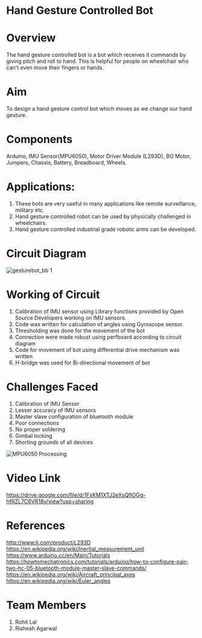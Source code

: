 Hand Gesture Controlled Bot
===============

# Overview
The hand gesture controlled bot is a bot which receives it commands by giving pitch and roll to hand. This is helpful for people on wheelchair who can't even move their fingers or hands.

# Aim
To design a hand gesture control bot which moves as we change our hand gesture.

# Components
Arduino, IMU Sensor(MPU6050), Motor Driver Module (L293D), BO Motor, Jumpers, Chassis, Battery, Breadboard, Wheels.

# Applications: 
1. These bots are very useful in many applications like remote surveillance, military etc.
2. Hand gesture controlled robot can be used by physically challenged in wheelchairs.
3. Hand gesture controlled industrial grade robotic arms can be developed.

# Circuit Diagram
![gesturebot_bb 1](https://user-images.githubusercontent.com/40535193/47768192-f419c900-dcfc-11e8-91c6-df5689163fbf.jpg)

# Working of Circuit
1. Calibration of IMU sensor using Library functions provided by Open Source Developers working on IMU sensors.
2. Code was written for calculation of angles using Gyroscope sensor.
3. Thresholding was done for the movement of the bot
4. Connection were made robust using perfboard according to circuit diagram
5. Code for movement of bot using differential drive mechanism was written
6. H-bridge was used for Bi-directional movement of bot 

# Challenges Faced

1. Calibration of IMU Sensor
2. Lesser accuracy of IMU sensors
3. Master slave configuration of bluetooth module
4. Poor connections
5. No proper soldering
6. Gimbal locking
7. Shorting grounds of all devices

![MPU6050 Processing](http://www.jarzebski.pl/media/zoom/publish/2014/10/mpu6050-processing-2.png "MPU6050 Processing")


# Video Link
https://drive.google.com/file/d/1FxKM1XTJ2eXsQflOGg-hfRZL7C6VR18y/view?usp=sharing

# References
http://www.ti.com/product/L293D
https://en.wikipedia.org/wiki/Inertial_measurement_unit
https://www.arduino.cc/en/Main/Tutorials
https://howtomechatronics.com/tutorials/arduino/how-to-configure-pair-two-hc-05-bluetooth-module-master-slave-commands/
https://en.wikipedia.org/wiki/Aircraft_principal_axes
https://en.wikipedia.org/wiki/Euler_angles

# Team Members
1. Rohit Lal
2. Rishesh Agarwal
